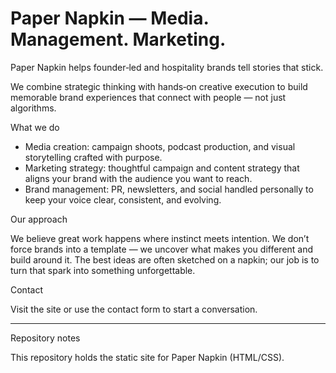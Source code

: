 # Paper Napkin — Media. Management. Marketing.

Paper Napkin helps founder‑led and hospitality brands tell stories that stick.

We combine strategic thinking with hands‑on creative execution to build memorable
brand experiences that connect with people — not just algorithms.

What we do

- Media creation: campaign shoots, podcast production, and visual storytelling
  crafted with purpose.
- Marketing strategy: thoughtful campaign and content strategy that aligns your
  brand with the audience you want to reach.
- Brand management: PR, newsletters, and social handled personally to keep
  your voice clear, consistent, and evolving.

Our approach

We believe great work happens where instinct meets intention. We don’t force
brands into a template — we uncover what makes you different and build around
it. The best ideas are often sketched on a napkin; our job is to turn that
spark into something unforgettable.

Contact

Visit the site or use the contact form to start a conversation.

---

Repository notes

This repository holds the static site for Paper Napkin (HTML/CSS).
